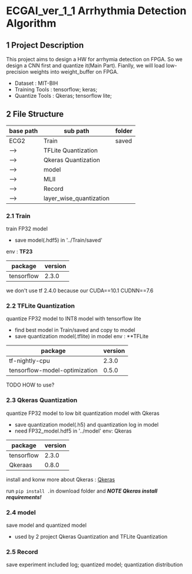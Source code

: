 # ECGAI_ver_1_1 Arrhythmia Detection Algorithm
## 1 Project Description
This project aims to design a HW for arrhymia detection on FPGA.
So we design a CNN first and quantize it(Main Part).
Fianlly, we will load low-precision weights into weight_buffer on FPGA. 

* Dataset : MIT-BIH
* Training Tools : tensorflow; keras;
* Quantize Tools : Qkeras; tensorflow lite;


## 2 File Structure
base path|sub path|folder
---|---|---
ECG2|Train|saved
-->|TFLite Quantization
-->|Qkeras Quantization
-->|model
-->|MLII
-->|Record
-->|layer_wise_quantization


### 2.1 Train
train FP32 model
* save model(.hdf5) in '../Train/saved'

env : **TF23**

package|version
---|---
tensorflow|2.3.0

we don't use tf 2.4.0 because our CUDA==10.1 CUDNN==7.6

  
### 2.2 TFLite Quantization
quantize FP32 model to INT8 model with tensorflow lite
* find best model in Train/saved and copy to model
* save quantization model(.tflite) in model
env : **TFLite


package|version
---|---
tf-nightly-cpu|2.3.0
tensorflow-model-optimization|0.5.0

TODO HOW to use? 


### 2.3 Qkeras Quantization
quantize FP32 model to low bit quantization model with Qkeras
* save quantization model(.h5) and quantization log in model
* need FP32_model.hdf5 in '../model'
env: Qkeras

package|version
---|---
tensorflow|2.3.0
Qkeraas|0.8.0

install and konw more about Qkeras : [Qkeras](https://github.com/google/qkeras)

run `pip install .`in download folder and ***NOTE Qkeras install requirements!***


### 2.4 model
save model and quantized model
* used by 2 project  Qkeras Quantization and TFLite Quantization


### 2.5 Record
save experiment included log; quantized model; quantization distribution
